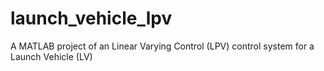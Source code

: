 # launch_vehicle_lpv
A MATLAB project of an Linear Varying Control (LPV) control system for a Launch Vehicle (LV)
